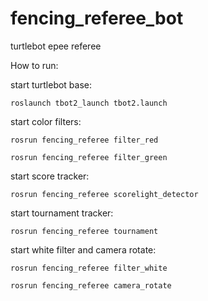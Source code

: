 # fencing_referee_bot
turtlebot epee referee

How to run:

start turtlebot base:

```
roslaunch tbot2_launch tbot2.launch
```

start color filters:

```
rosrun fencing_referee filter_red
```

```
rosrun fencing_referee filter_green
```

start score tracker:

```
rosrun fencing_referee scorelight_detector
```

start tournament tracker:

```
rosrun fencing_referee tournament
```

start white filter and camera rotate:

```
rosrun fencing_referee filter_white
```

```
rosrun fencing_referee camera_rotate
```
